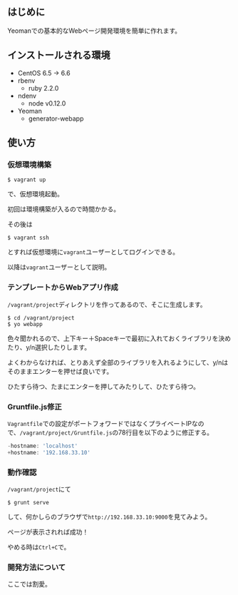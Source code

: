 ## はじめに

Yeomanでの基本的なWebページ開発環境を簡単に作れます。

## インストールされる環境

* CentOS 6.5 -> 6.6
* rbenv
  * ruby 2.2.0
* ndenv
  * node v0.12.0
* Yeoman
  * generator-webapp

## 使い方

### 仮想環境構築

```shell
$ vagrant up
```

で、仮想環境起動。

初回は環境構築が入るので時間かかる。

その後は

```shell
$ vagrant ssh
```

とすれば仮想環境に`vagrant`ユーザーとしてログインできる。

以降は`vagrant`ユーザーとして説明。

### テンプレートからWebアプリ作成

`/vagrant/project`ディレクトリを作ってあるので、そこに生成します。

```shell
$ cd /vagrant/project
$ yo webapp
```

色々聞かれるので、上下キー＋Spaceキーで最初に入れておくライブラリを決めたり、y/n選択したりします。

よくわからなければ、とりあえず全部のライブラリを入れるようにして、y/nはそのままエンターを押せば良いです。

ひたすら待つ、たまにエンターを押してみたりして、ひたすら待つ。

### Gruntfile.js修正

`Vagrantfile`での設定がポートフォワードではなくプライベートIPなので、`/vagrant/project/Gruntfile.js`の78行目を以下のように修正する。

```js
-hostname: 'localhost'
+hostname: '192.168.33.10'
```

### 動作確認

`/vagrant/project`にて

```shell
$ grunt serve
```

して、何かしらのブラウザで`http://192.168.33.10:9000`を見てみよう。

ページが表示されれば成功！

やめる時は`Ctrl+C`で。

### 開発方法について

ここでは割愛。